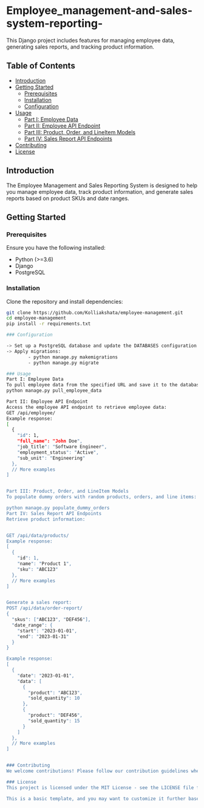 # Employee_management-and-sales-system-reporting-
This Django project includes features for managing employee data, generating sales reports, and tracking product information.

## Table of Contents

- [Introduction](#introduction)
- [Getting Started](#getting-started)
  - [Prerequisites](#prerequisites)
  - [Installation](#installation)
  - [Configuration](#configuration)
- [Usage](#usage)
  - [Part I: Employee Data](#part-i-employee-data)
  - [Part II: Employee API Endpoint](#part-ii-employee-api-endpoint)
  - [Part III: Product, Order, and LineItem Models](#part-iii-product-order-and-lineitem-models)
  - [Part IV: Sales Report API Endpoints](#part-iv-sales-report-api-endpoints)
- [Contributing](#contributing)
- [License](#license)

## Introduction

The Employee Management and Sales Reporting System is designed to help you manage employee data, track product information, and generate sales reports based on product SKUs and date ranges.

## Getting Started

### Prerequisites

Ensure you have the following installed:

- Python (>=3.6)
- Django
- PostgreSQL

### Installation

Clone the repository and install dependencies:

```bash
git clone https://github.com/Kolliakshata/employee-management.git
cd employee-management
pip install -r requirements.txt

### Configuration

-> Set up a PostgreSQL database and update the DATABASES configuration in settings.py.
-> Apply migrations:
        - python manage.py makemigrations
        - python manage.py migrate

### Usage
Part I: Employee Data
To pull employee data from the specified URL and save it to the database:
python manage.py pull_employee_data

Part II: Employee API Endpoint
Access the employee API endpoint to retrieve employee data:
GET /api/employee/
Example response:
[
  {
    "id": 1,
    "full_name": "John Doe",
    "job_title": "Software Engineer",
    "employment_status": "Active",
    "sub_unit": "Engineering"
  },
  // More examples
]


Part III: Product, Order, and LineItem Models
To populate dummy orders with random products, orders, and line items:

python manage.py populate_dummy_orders
Part IV: Sales Report API Endpoints
Retrieve product information:


GET /api/data/products/
Example response:
[
  {
    "id": 1,
    "name": "Product 1",
    "sku": "ABC123"
  },
  // More examples
]


Generate a sales report:
POST /api/data/order-report/
{
  "skus": ["ABC123", "DEF456"],
  "date_range": {
    "start": "2023-01-01",
    "end": "2023-01-31"
  }
}

Example response:
[
  {
    "date": "2023-01-01",
    "data": [
      {
        "product": "ABC123",
        "sold_quantity": 10
      },
      {
        "product": "DEF456",
        "sold_quantity": 15
      }
    ]
  },
  // More examples
]


### Contributing
We welcome contributions! Please follow our contribution guidelines when submitting pull requests.

### License
This project is licensed under the MIT License - see the LICENSE file for details.

This is a basic template, and you may want to customize it further based on your project's specifics. Make sure to create a `CONTRIBUTING.md` file if you have specific contribution guidelines, and update the `LICENSE` file according to your preferred license.
